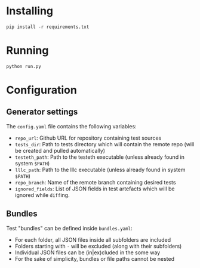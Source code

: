 # Installing
```
pip install -r requirements.txt
```
# Running
```
python run.py
```
# Configuration
## Generator settings
The `config.yaml` file contains the following variables:
 - `repo_url`: Github URL for repository containing test sources
 - `tests_dir`: Path to tests directory which will contain the remote repo (will be created and pulled automatically)
 - `testeth_path`: Path to the testeth executable (unless already found in system `$PATH`)
 - `lllc_path`: Path to the lllc executable (unless already found in system `$PATH`)
 - `repo_branch`: Name of the remote branch containing desired tests
 - `ignored_fields`: List of JSON fields in test artefacts which will be ignored while `diff`ing.

## Bundles
Test "bundles" can be defined inside `bundles.yaml`:
 - For each folder, all JSON files inside all subfolders are included
 - Folders starting with `-` will be excluded (along with their subfolders)
 - Individual JSON files can be (in|ex)cluded in the some way
 - For the sake of simplicity, bundles or file paths cannot be nested
